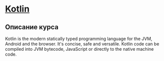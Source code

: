 # [Kotlin](https://stepik.org/course/2852)

## Описание курса

Kotlin is the modern statically typed programming language for the JVM, Android and the browser. It's concise, safe and versatile. Kotlin code can be compiled into JVM bytecode, JavaScript or directly to the native machine code.
